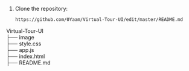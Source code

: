 
1. Clone the repository:
   ```bash
   https://github.com/0Yaam/Virtual-Tour-UI/edit/master/README.md

   
Virtual-Tour-UI<br>
├── image   
├── style.css    
├── app.js           
├── index.html     
├── README.md      
